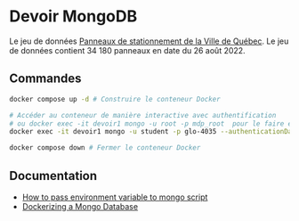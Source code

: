 # Devoir MongoDB

Le jeu de données [Panneaux de stationnement de la Ville de Québec](https://www.donneesquebec.ca/recherche/dataset/vque_7/resource/27480cd1-ab19-47fe-a93b-9d526a0eb1e3). Le jeu de données contient 34 180 panneaux en date du 26 août 2022.

## Commandes

``` sh
docker compose up -d # Construire le conteneur Docker

# Accéder au conteneur de manière interactive avec authentification
# ou docker exec -it devoir1 mongo -u root -p mdp_root  pour le faire en root
docker exec -it devoir1 mongo -u student -p glo-4035 --authenticationDatabase panneaux_ville_de_quebec

docker compose down # Fermer le conteneur Docker
```

## Documentation

- [How to pass environment variable to mongo script](https://stackoverflow.com/questions/39444467/how-to-pass-environment-variable-to-mongo-script/60192758#60192758)
- [Dockerizing a Mongo Database](https://medium.com/swlh/dockerizing-a-mongo-database-ac8f8219a019)